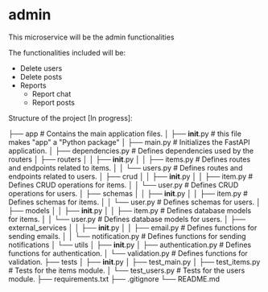# admin
This microservice will be the admin functionalities

The functionalities included will be:

  - Delete users
  - Delete posts
  - Reports
      - Report chat
      - Report posts

Structure of the project [In progress]: 

├── app  # Contains the main application files.
│   ├── __init__.py   # this file makes "app" a "Python package"
│   ├── main.py       # Initializes the FastAPI application.
│   ├── dependencies.py # Defines dependencies used by the routers
│   ├── routers
│   │   ├── __init__.py
│   │   ├── items.py  # Defines routes and endpoints related to items.
│   │   └── users.py  # Defines routes and endpoints related to users.
│   ├── crud
│   │   ├── __init__.py
│   │   ├── item.py  # Defines CRUD operations for items.
│   │   └── user.py  # Defines CRUD operations for users.
│   ├── schemas
│   │   ├── __init__.py
│   │   ├── item.py  # Defines schemas for items.
│   │   └── user.py  # Defines schemas for users.
│   ├── models
│   │   ├── __init__.py
│   │   ├── item.py  # Defines database models for items.
│   │   └── user.py  # Defines database models for users.
│   ├── external_services
│   │   ├── __init__.py
│   │   ├── email.py          # Defines functions for sending emails.
│   │   └── notification.py   # Defines functions for sending notifications
│   └── utils
│       ├── __init__.py
│       ├── authentication.py  # Defines functions for authentication.
│       └── validation.py      # Defines functions for validation.
├── tests
│   ├── __init__.py
│   ├── test_main.py
│   ├── test_items.py  # Tests for the items module.
│   └── test_users.py  # Tests for the users module.
├── requirements.txt
├── .gitignore
└── README.md